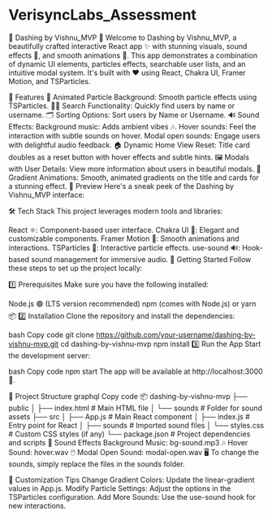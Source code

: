# VerisyncLabs_Assessment
🚀 Dashing by Vishnu_MVP 🎨
Welcome to Dashing by Vishnu_MVP, a beautifully crafted interactive React app ✨ with stunning visuals, sound effects 🎵, and smooth animations 🎥. This app demonstrates a combination of dynamic UI elements, particles effects, searchable user lists, and an intuitive modal system. It's built with ❤️ using React, Chakra UI, Framer Motion, and TSParticles.

🌟 Features
🎇 Animated Particle Background: Smooth particle effects using TSParticles.
🕵️‍♂️ Search Functionality: Quickly find users by name or username.
🗂️ Sorting Options: Sort users by Name or Username.
🔊 Sound Effects:
Background music: Adds ambient vibes 🎶.
Hover sounds: Feel the interaction with subtle sounds on hover.
Modal open sounds: Engage users with delightful audio feedback.
🏠 Dynamic Home View Reset: Title card doubles as a reset button with hover effects and subtle hints.
🖼️ Modals with User Details: View more information about users in beautiful modals.
🎨 Gradient Animations: Smooth, animated gradients on the title and cards for a stunning effect.
📸 Preview
Here's a sneak peek of the Dashing by Vishnu_MVP interface:


🛠️ Tech Stack
This project leverages modern tools and libraries:

React ⚛️: Component-based user interface.
Chakra UI 🌈: Elegant and customizable components.
Framer Motion 🎥: Smooth animations and interactions.
TSParticles 🎇: Interactive particle effects.
use-sound 🔊: Hook-based sound management for immersive audio.
🚀 Getting Started
Follow these steps to set up the project locally:

1️⃣ Prerequisites
Make sure you have the following installed:

Node.js 🟢 (LTS version recommended)
npm (comes with Node.js) or yarn 📦
2️⃣ Installation
Clone the repository and install the dependencies:

bash
Copy code
git clone https://github.com/your-username/dashing-by-vishnu-mvp.git
cd dashing-by-vishnu-mvp
npm install
3️⃣ Run the App
Start the development server:

bash
Copy code
npm start
The app will be available at http://localhost:3000 🚀.

📁 Project Structure
graphql
Copy code
📦 dashing-by-vishnu-mvp
├── public
│   ├── index.html        # Main HTML file
│   └── sounds            # Folder for sound assets
├── src
│   ├── App.js            # Main React component
│   ├── index.js          # Entry point for React
│   ├── sounds            # Imported sound files
│   └── styles.css        # Custom CSS styles (if any)
└── package.json          # Project dependencies and scripts
🎵 Sound Effects
Background Music: bg-sound.mp3 🎶
Hover Sound: hover.wav 🖱️
Modal Open Sound: modal-open.wav 🖥️
To change the sounds, simply replace the files in the sounds folder.

🎨 Customization Tips
Change Gradient Colors: Update the linear-gradient values in App.js.
Modify Particle Settings: Adjust the options in the TSParticles configuration.
Add More Sounds: Use the use-sound hook for new interactions.

